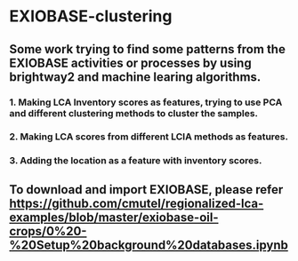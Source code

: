 # EXIOBASE-clustering
## Some work trying to find some patterns from the EXIOBASE activities or processes by using brightway2 and machine learing algorithms.
### 1. Making LCA Inventory scores as features, trying to use PCA and different clustering methods to cluster the samples.
### 2. Making LCA scores from different LCIA methods as features.
### 3. Adding the location as a feature with inventory scores.
## To download and import EXIOBASE, please refer https://github.com/cmutel/regionalized-lca-examples/blob/master/exiobase-oil-crops/0%20-%20Setup%20background%20databases.ipynb
